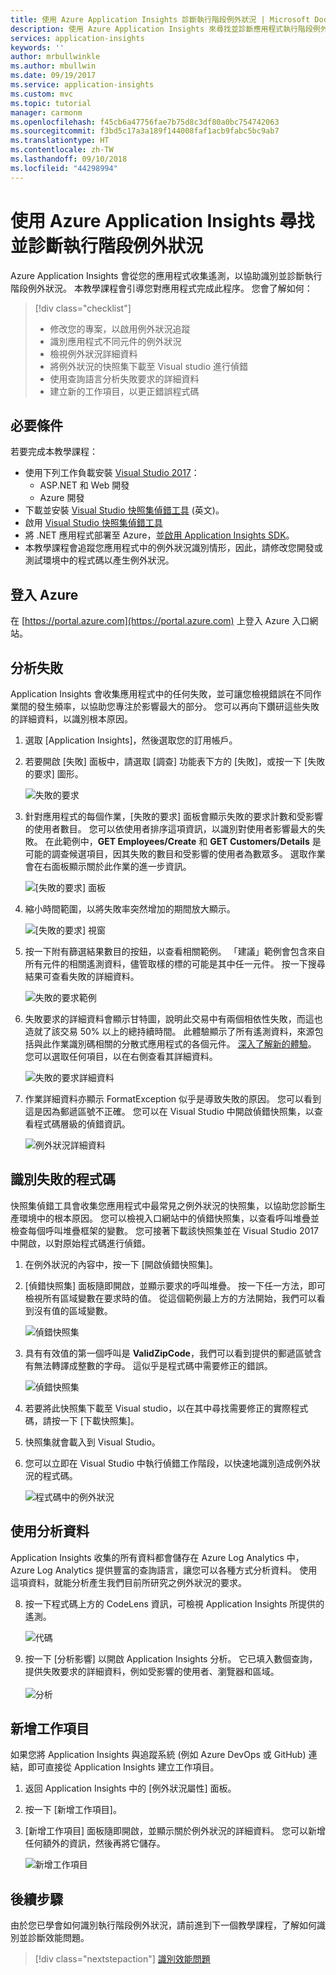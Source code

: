 ```yaml
---
title: 使用 Azure Application Insights 診斷執行階段例外狀況 | Microsoft Docs
description: 使用 Azure Application Insights 來尋找並診斷應用程式執行階段例外狀況的教學課程。
services: application-insights
keywords: ''
author: mrbullwinkle
ms.author: mbullwin
ms.date: 09/19/2017
ms.service: application-insights
ms.custom: mvc
ms.topic: tutorial
manager: carmonm
ms.openlocfilehash: f45cb6a47756fae7b75d8c3df80a0bc754742063
ms.sourcegitcommit: f3bd5c17a3a189f144008faf1acb9fabc5bc9ab7
ms.translationtype: HT
ms.contentlocale: zh-TW
ms.lasthandoff: 09/10/2018
ms.locfileid: "44298994"
---
```

# <a name="find-and-diagnose-run-time-exceptions-with-azure-application-insights"></a>使用 Azure Application Insights 尋找並診斷執行階段例外狀況

Azure Application Insights 會從您的應用程式收集遙測，以協助識別並診斷執行階段例外狀況。  本教學課程會引導您對應用程式完成此程序。  您會了解如何：

> [!div class="checklist"]
> * 修改您的專案，以啟用例外狀況追蹤
> * 識別應用程式不同元件的例外狀況
> * 檢視例外狀況詳細資料
> * 將例外狀況的快照集下載至 Visual studio 進行偵錯
> * 使用查詢語言分析失敗要求的詳細資料
> * 建立新的工作項目，以更正錯誤程式碼


## <a name="prerequisites"></a>必要條件

若要完成本教學課程：

- 使用下列工作負載安裝 [Visual Studio 2017](https://www.visualstudio.com/downloads/)：
    - ASP.NET 和 Web 開發
    - Azure 開發
- 下載並安裝 [Visual Studio 快照集偵錯工具](http://aka.ms/snapshotdebugger) \(英文\)。
- 啟用 [Visual Studio 快照集偵錯工具](https://docs.microsoft.com/azure/application-insights/app-insights-snapshot-debugger)
- 將 .NET 應用程式部署至 Azure，並[啟用 Application Insights SDK](app-insights-asp-net.md)。 
- 本教學課程會追蹤您應用程式中的例外狀況識別情形，因此，請修改您開發或測試環境中的程式碼以產生例外狀況。 

## <a name="log-in-to-azure"></a>登入 Azure
在 [https://portal.azure.com](https://portal.azure.com) 上登入 Azure 入口網站。


## <a name="analyze-failures"></a>分析失敗
Application Insights 會收集應用程式中的任何失敗，並可讓您檢視錯誤在不同作業間的發生頻率，以協助您專注於影響最大的部分。  您可以再向下鑽研這些失敗的詳細資料，以識別根本原因。   

1. 選取 [Application Insights]，然後選取您的訂用帳戶。  
2. 若要開啟 [失敗] 面板中，請選取 [調查] 功能表下方的 [失敗]，或按一下 [失敗的要求] 圖形。

    ![失敗的要求](media/app-insights-tutorial-runtime-exceptions/failed-requests.png)

3. 針對應用程式的每個作業，[失敗的要求] 面板會顯示失敗的要求計數和受影響的使用者數目。  您可以依使用者排序這項資訊，以識別對使用者影響最大的失敗。  在此範例中，**GET Employees/Create** 和 **GET Customers/Details** 是可能的調查候選項目，因其失敗的數目和受影響的使用者為數眾多。  選取作業會在右面板顯示關於此作業的進一步資訊。

    ![[失敗的要求] 面板](media/app-insights-tutorial-runtime-exceptions/failed-requests-blade.png)

4. 縮小時間範圍，以將失敗率突然增加的期間放大顯示。

    ![[失敗的要求] 視窗](media/app-insights-tutorial-runtime-exceptions/failed-requests-window.png)

5. 按一下附有篩選結果數目的按鈕，以查看相關範例。 「建議」範例會包含來自所有元件的相關遙測資料，儘管取樣的標的可能是其中任一元件。 按一下搜尋結果可查看失敗的詳細資料。

    ![失敗的要求範例](media/app-insights-tutorial-runtime-exceptions/failed-requests-search.png)

6. 失敗要求的詳細資料會顯示甘特圖，說明此交易中有兩個相依性失敗，而這也造就了該交易 50% 以上的總持續時間。 此體驗顯示了所有遙測資料，來源包括與此作業識別碼相關的分散式應用程式的各個元件。 [深入了解新的體驗](app-insights-transaction-diagnostics.md)。 您可以選取任何項目，以在右側查看其詳細資料。 

    ![失敗的要求詳細資料](media/app-insights-tutorial-runtime-exceptions/failed-request-details.png)

7. 作業詳細資料亦顯示 FormatException 似乎是導致失敗的原因。  您可以看到這是因為郵遞區號不正確。 您可以在 Visual Studio 中開啟偵錯快照集，以查看程式碼層級的偵錯資訊。

    ![例外狀況詳細資料](media/app-insights-tutorial-runtime-exceptions/failed-requests-exception.png)

## <a name="identify-failing-code"></a>識別失敗的程式碼
快照集偵錯工具會收集您應用程式中最常見之例外狀況的快照集，以協助您診斷生產環境中的根本原因。  您可以檢視入口網站中的偵錯快照集，以查看呼叫堆疊並檢查每個呼叫堆疊框架的變數。 您可接著下載該快照集並在 Visual Studio 2017 中開啟，以對原始程式碼進行偵錯。

1. 在例外狀況的內容中，按一下 [開啟偵錯快照集]。
2. [偵錯快照集] 面板隨即開啟，並顯示要求的呼叫堆疊。  按一下任一方法，即可檢視所有區域變數在要求時的值。  從這個範例最上方的方法開始，我們可以看到沒有值的區域變數。

    ![偵錯快照集](media/app-insights-tutorial-runtime-exceptions/debug-snapshot-01.png)

4. 具有有效值的第一個呼叫是 **ValidZipCode**，我們可以看到提供的郵遞區號含有無法轉譯成整數的字母。  這似乎是程式碼中需要修正的錯誤。

    ![偵錯快照集](media/app-insights-tutorial-runtime-exceptions/debug-snapshot-02.png)

5. 若要將此快照集下載至 Visual studio，以在其中尋找需要修正的實際程式碼，請按一下 [下載快照集]。
6. 快照集就會載入到 Visual Studio。
7. 您可以立即在 Visual Studio 中執行偵錯工作階段，以快速地識別造成例外狀況的程式碼。

    ![程式碼中的例外狀況](media/app-insights-tutorial-runtime-exceptions/exception-code.png)


## <a name="use-analytics-data"></a>使用分析資料
Application Insights 收集的所有資料都會儲存在 Azure Log Analytics 中，Azure Log Analytics 提供豐富的查詢語言，讓您可以各種方式分析資料。  使用這項資料，就能分析產生我們目前所研究之例外狀況的要求。 

8. 按一下程式碼上方的 CodeLens 資訊，可檢視 Application Insights 所提供的遙測。

    ![代碼](media/app-insights-tutorial-runtime-exceptions/codelens.png)

9. 按一下 [分析影響] 以開啟 Application Insights 分析。  它已填入數個查詢，提供失敗要求的詳細資料，例如受影響的使用者、瀏覽器和區域。<br><br>![分析](media/app-insights-tutorial-runtime-exceptions/analytics.png)<br>

## <a name="add-work-item"></a>新增工作項目
如果您將 Application Insights 與追蹤系統 (例如 Azure DevOps 或 GitHub) 連結，即可直接從 Application Insights 建立工作項目。

1. 返回 Application Insights 中的 [例外狀況屬性] 面板。
2. 按一下 [新增工作項目]。
3. [新增工作項目] 面板隨即開啟，並顯示關於例外狀況的詳細資料。  您可以新增任何額外的資訊，然後再將它儲存。

    ![新增工作項目](media/app-insights-tutorial-runtime-exceptions/new-work-item.png)

## <a name="next-steps"></a>後續步驟
由於您已學會如何識別執行階段例外狀況，請前進到下一個教學課程，了解如何識別並診斷效能問題。

> [!div class="nextstepaction"]
> [識別效能問題](app-insights-tutorial-performance.md)